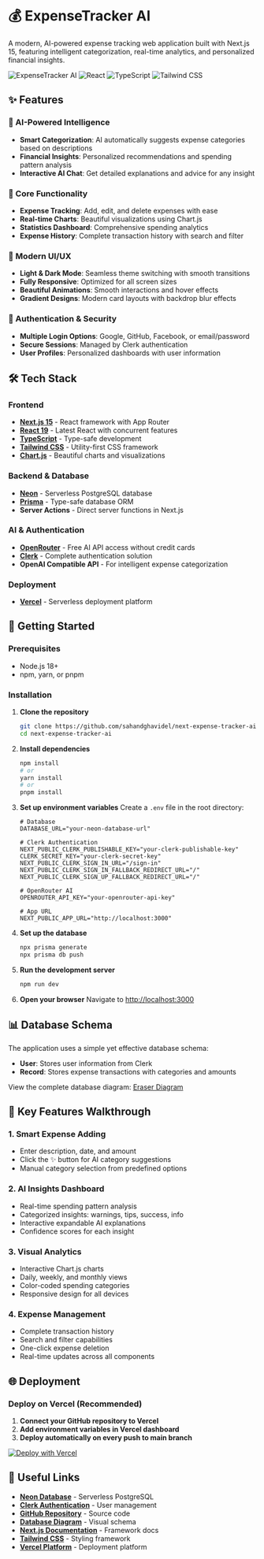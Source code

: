 # 💰 ExpenseTracker AI

A modern, AI-powered expense tracking web application built with Next.js 15, featuring intelligent categorization, real-time analytics, and personalized financial insights.

![ExpenseTracker AI](https://img.shields.io/badge/Next.js-15.3.5-black?style=for-the-badge&logo=next.js)
![React](https://img.shields.io/badge/React-19.0.0-blue?style=for-the-badge&logo=react)
![TypeScript](https://img.shields.io/badge/TypeScript-5.0-blue?style=for-the-badge&logo=typescript)
![Tailwind CSS](https://img.shields.io/badge/Tailwind_CSS-3.4.17-38B2AC?style=for-the-badge&logo=tailwind-css)

## ✨ Features

### 🤖 AI-Powered Intelligence

- **Smart Categorization**: AI automatically suggests expense categories based on descriptions
- **Financial Insights**: Personalized recommendations and spending pattern analysis
- **Interactive AI Chat**: Get detailed explanations and advice for any insight

### 💼 Core Functionality

- **Expense Tracking**: Add, edit, and delete expenses with ease
- **Real-time Charts**: Beautiful visualizations using Chart.js
- **Statistics Dashboard**: Comprehensive spending analytics
- **Expense History**: Complete transaction history with search and filter

### 🎨 Modern UI/UX

- **Light & Dark Mode**: Seamless theme switching with smooth transitions
- **Fully Responsive**: Optimized for all screen sizes
- **Beautiful Animations**: Smooth interactions and hover effects
- **Gradient Designs**: Modern card layouts with backdrop blur effects

### 🔐 Authentication & Security

- **Multiple Login Options**: Google, GitHub, Facebook, or email/password
- **Secure Sessions**: Managed by Clerk authentication
- **User Profiles**: Personalized dashboards with user information

## 🛠️ Tech Stack

### Frontend

- **[Next.js 15](https://nextjs.org)** - React framework with App Router
- **[React 19](https://react.dev)** - Latest React with concurrent features
- **[TypeScript](https://typescriptlang.org)** - Type-safe development
- **[Tailwind CSS](https://tailwindcss.com)** - Utility-first CSS framework
- **[Chart.js](https://chartjs.org)** - Beautiful charts and visualizations

### Backend & Database

- **[Neon](https://get.neon.com/0pFcBSF)** - Serverless PostgreSQL database
- **[Prisma](https://prisma.io)** - Type-safe database ORM
- **Server Actions** - Direct server functions in Next.js

### AI & Authentication

- **[OpenRouter](https://openrouter.ai)** - Free AI API access without credit cards
- **[Clerk](https://go.clerk.com/WSe7K8F)** - Complete authentication solution
- **OpenAI Compatible API** - For intelligent expense categorization

### Deployment

- **[Vercel](https://vercel.com)** - Serverless deployment platform

## 🚀 Getting Started

### Prerequisites

- Node.js 18+
- npm, yarn, or pnpm

### Installation

1. **Clone the repository**

   ```bash
   git clone https://github.com/sahandghavidel/next-expense-tracker-ai.git
   cd next-expense-tracker-ai
   ```

2. **Install dependencies**

   ```bash
   npm install
   # or
   yarn install
   # or
   pnpm install
   ```

3. **Set up environment variables**
   Create a `.env` file in the root directory:

   ```env
   # Database
   DATABASE_URL="your-neon-database-url"

   # Clerk Authentication
   NEXT_PUBLIC_CLERK_PUBLISHABLE_KEY="your-clerk-publishable-key"
   CLERK_SECRET_KEY="your-clerk-secret-key"
   NEXT_PUBLIC_CLERK_SIGN_IN_URL="/sign-in"
   NEXT_PUBLIC_CLERK_SIGN_IN_FALLBACK_REDIRECT_URL="/"
   NEXT_PUBLIC_CLERK_SIGN_UP_FALLBACK_REDIRECT_URL="/"

   # OpenRouter AI
   OPENROUTER_API_KEY="your-openrouter-api-key"

   # App URL
   NEXT_PUBLIC_APP_URL="http://localhost:3000"
   ```

4. **Set up the database**

   ```bash
   npx prisma generate
   npx prisma db push
   ```

5. **Run the development server**

   ```bash
   npm run dev
   ```

6. **Open your browser**
   Navigate to [http://localhost:3000](http://localhost:3000)

## 📊 Database Schema

The application uses a simple yet effective database schema:

- **User**: Stores user information from Clerk
- **Record**: Stores expense transactions with categories and amounts

View the complete database diagram: [Eraser Diagram](https://app.eraser.io/workspace/XhlJP6Rdmx6nrGR0SpKz?origin=share)

## 🎯 Key Features Walkthrough

### 1. Smart Expense Adding

- Enter description, date, and amount
- Click the ✨ button for AI category suggestions
- Manual category selection from predefined options

### 2. AI Insights Dashboard

- Real-time spending pattern analysis
- Categorized insights: warnings, tips, success, info
- Interactive expandable AI explanations
- Confidence scores for each insight

### 3. Visual Analytics

- Interactive Chart.js charts
- Daily, weekly, and monthly views
- Color-coded spending categories
- Responsive design for all devices

### 4. Expense Management

- Complete transaction history
- Search and filter capabilities
- One-click expense deletion
- Real-time updates across all components

## 🌐 Deployment

### Deploy on Vercel (Recommended)

1. **Connect your GitHub repository to Vercel**
2. **Add environment variables in Vercel dashboard**
3. **Deploy automatically on every push to main branch**

[![Deploy with Vercel](https://vercel.com/button)](https://vercel.com/new/clone?repository-url=https://github.com/sahandghavidel/next-expense-tracker-ai)

## 📎 Useful Links

- **[Neon Database](https://get.neon.com/0pFcBSF)** - Serverless PostgreSQL
- **[Clerk Authentication](https://go.clerk.com/WSe7K8F)** - User management
- **[GitHub Repository](https://github.com/sahandghavidel/next-expense-tracker-ai)** - Source code
- **[Database Diagram](https://app.eraser.io/workspace/XhlJP6Rdmx6nrGR0SpKz?origin=share)** - Visual schema
- **[Next.js Documentation](https://nextjs.org)** - Framework docs
- **[Tailwind CSS](https://tailwindcss.com)** - Styling framework
- **[Vercel Platform](https://vercel.com)** - Deployment platform

